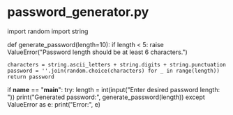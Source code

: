 # password_generator.py
import random
import string

def generate_password(length=10):
    if length < 5:
        raise ValueError("Password length should be at least 6 characters.")
    
    characters = string.ascii_letters + string.digits + string.punctuation
    password = ''.join(random.choice(characters) for _ in range(length))
    return password

if __name__ == "__main__":
    try:
        length = int(input("Enter desired password length: "))
        print("Generated password:", generate_password(length))
    except ValueError as e:
        print("Error:", e)
